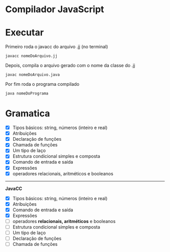 # Compilador JavaScript

# Executar 

Primeiro roda o javacc do arquivo .jj (no terminal)

```
javacc nomeDoArquivo.jj
```

Depois, compila o arquivo gerado com o nome da classe do .jj

```
javac nomeDoArquivo.java
```

Por fim roda o programa compilado

```
java nomeDoPrograma
```

# Gramatica
- [x]  Tipos básicos: string, números (inteiro e real)
- [x]  Atribuições
- [x]  Declaração de funções
- [x]  Chamada de funções
- [x]  Um tipo de laço
- [x]  Estrutura condicional simples e composta
- [x]  Comando de entrada e saída
- [x]  Expressões
- [x]  operadores relacionais, aritméticos e booleanos

---

************JavaCC************

- [x]  Tipos básicos: string, números (inteiro e real)
- [x]  Atribuições
- [x]  Comando de entrada e saída
- [x]  Expressões
- [ ]  operadores **relacionais, aritméticos** e booleanos
- [ ]  Estrutura condicional simples e composta
- [ ]  Um tipo de laço
- [ ]  Declaração de funções
- [ ]  Chamada de funções